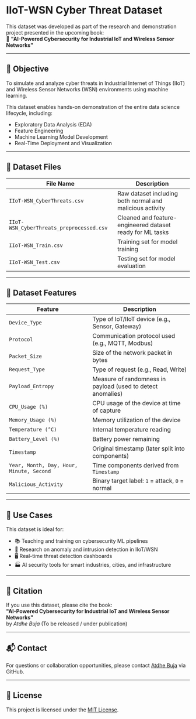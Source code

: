 # IIoT-WSN Cyber Threat Dataset

This dataset was developed as part of the research and demonstration project presented in the upcoming book:  
📘 **"AI-Powered Cybersecurity for Industrial IoT and Wireless Sensor Networks"**

---

## 🔐 Objective

To simulate and analyze cyber threats in Industrial Internet of Things (IIoT) and Wireless Sensor Networks (WSN) environments using machine learning.

This dataset enables hands-on demonstration of the entire data science lifecycle, including:
- Exploratory Data Analysis (EDA)
- Feature Engineering
- Machine Learning Model Development
- Real-Time Deployment and Visualization

---

## 📁 Dataset Files

| File Name                          | Description                                                  |
|-----------------------------------|--------------------------------------------------------------|
| `IIoT-WSN_CyberThreats.csv`       | Raw dataset including both normal and malicious activity     |
| `IIoT-WSN_CyberThreats_preprocessed.csv` | Cleaned and feature-engineered dataset ready for ML tasks |
| `IIoT-WSN_Train.csv`              | Training set for model training                              |
| `IIoT-WSN_Test.csv`               | Testing set for model evaluation                             |

---

## 🧾 Dataset Features

| Feature              | Description |
|----------------------|-------------|
| `Device_Type`        | Type of IoT/IIoT device (e.g., Sensor, Gateway) |
| `Protocol`           | Communication protocol used (e.g., MQTT, Modbus) |
| `Packet_Size`        | Size of the network packet in bytes |
| `Request_Type`       | Type of request (e.g., Read, Write) |
| `Payload_Entropy`    | Measure of randomness in payload (used to detect anomalies) |
| `CPU_Usage (%)`      | CPU usage of the device at time of capture |
| `Memory_Usage (%)`   | Memory utilization of the device |
| `Temperature (°C)`   | Internal temperature reading |
| `Battery_Level (%)`  | Battery power remaining |
| `Timestamp`          | Original timestamp (later split into components) |
| `Year, Month, Day, Hour, Minute, Second` | Time components derived from `Timestamp` |
| `Malicious_Activity` | Binary target label: `1` = attack, `0` = normal |

---

## 📌 Use Cases

This dataset is ideal for:
- 📚 Teaching and training on cybersecurity ML pipelines
- 🧪 Research on anomaly and intrusion detection in IIoT/WSN
- 🖥️ Real-time threat detection dashboards
- 🏭 AI security tools for smart industries, cities, and infrastructure

---

## 📎 Citation

If you use this dataset, please cite the book:  
**"AI-Powered Cybersecurity for Industrial IoT and Wireless Sensor Networks"**  
by *Atdhe Buja* (To be released / under publication)

---

## 📬 Contact

For questions or collaboration opportunities, please contact [Atdhe Buja](https://github.com/atdhebuja) via GitHub.

---

## 📜 License

This project is licensed under the [MIT License](LICENSE).
